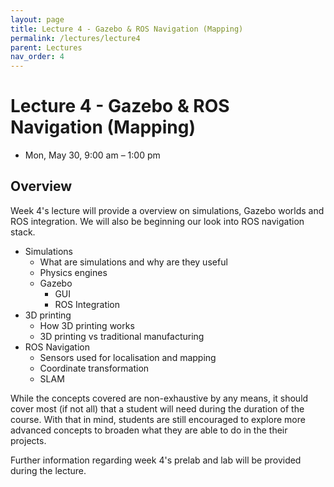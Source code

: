 ```yaml
---
layout: page
title: Lecture 4 - Gazebo & ROS Navigation (Mapping)
permalink: /lectures/lecture4
parent: Lectures
nav_order: 4
---
```


# **Lecture 4 - Gazebo & ROS Navigation (Mapping)**

- Mon, May 30, 9:00 am – 1:00 pm

## **Overview**

Week 4's lecture will provide a overview on simulations, Gazebo worlds and ROS integration. We will also be beginning our look into ROS navigation stack.

- Simulations
  - What are simulations and why are they useful
  - Physics engines
  - Gazebo
    - GUI
    - ROS Integration
- 3D printing
  - How 3D printing works
  - 3D printing vs traditional manufacturing
- ROS Navigation
  - Sensors used for localisation and mapping
  - Coordinate transformation
  - SLAM

While the concepts covered are non-exhaustive by any means, it should cover most (if not all) that a student will need during the duration of the course. With that in mind, students are still encouraged to explore more advanced concepts to broaden what they are able to do in the their projects.

Further information regarding week 4's prelab and lab will be provided during the lecture.

<!-- ## **Lecture resources**
* Slides: [pdf]({{ site.baseurl }}) -->
